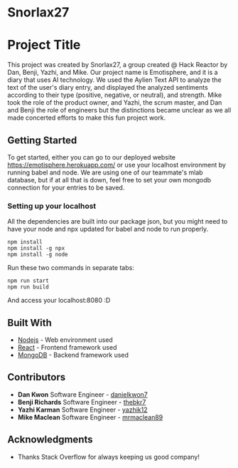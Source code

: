 # Snorlax27

# Project Title

This project was created by Snorlax27, a group created @ Hack Reactor by Dan, Benji, Yazhi, and Mike. Our project name is Emotisphere, and it is a diary that uses AI technology. We used the Aylien Text API to analyze the text of the user's diary entry, and displayed the analyzed sentiments according to their type (positive, negative, or neutral), and strength. Mike took the role of the product owner, and Yazhi, the scrum master, and Dan and Benji the role of engineers but the distinctions became unclear as we all made concerted efforts to make this fun project work.

## Getting Started

To get started, either you can go to our deployed website https://emotisphere.herokuapp.com/ or use your localhost environment by running babel and node. We are using one of our teammate's mlab database, but if at all that is down, feel free to set your own mongodb connection for your entries to be saved.

### Setting up your localhost

All the dependencies are built into our package json, but you might need to have your node and npx updated for babel and node to run properly.

```
npm install
npm install -g npx
npm install -g node
```

Run these two commands in separate tabs:

```
npm run start
npm run build

```
And access your localhost:8080 :D

## Built With

* [Nodejs](https://nodejs.org/en/) - Web environment used
* [React](https://reactjs.org/) - Frontend framework used
* [MongoDB](https://www.mongodb.com/) - Backend framework used

## Contributors

* **Dan Kwon** Software Engineer - [danielkwon7](https://github.com/danielkwon7)
* **Benji Richards** Software Engineer - [thebkr7](https://github.com/thebkr7)
* **Yazhi Karman** Software Engineer - [yazhik12](https://github.com/yazhik12)
* **Mike Maclean** Software Engineer - [mrmaclean89](https://github.com/mrmaclean89)


## Acknowledgments

* Thanks Stack Overflow for always keeping us good company!
